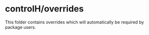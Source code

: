 # controlH/overrides

This folder contains overrides which will automatically be required by package users.
